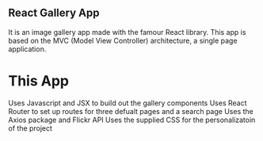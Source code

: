 ## React Gallery App

It is an image gallery app made with the famour React library. This app is based on the MVC (Model View Controller) architecture, a single page application. 

# This App 
  Uses Javascript and JSX to build out the gallery components
  Uses React Router to set up routes for three defualt pages and a search page
  Uses the Axios package and Flickr API 
  Uses the supplied CSS for the personalizatoin of the project
